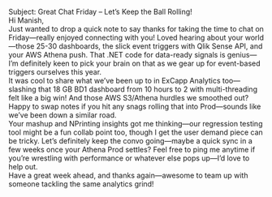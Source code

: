 Subject: Great Chat Friday – Let’s Keep the Ball Rolling!  
Hi Manish,  
Just wanted to drop a quick note to say thanks for taking the time to chat on Friday—really enjoyed connecting with you! Loved hearing about your world—those 25-30 dashboards, the slick event triggers with Qlik Sense API, and your AWS Athena push. That .NET code for data-ready signals is genius—I’m definitely keen to pick your brain on that as we gear up for event-based triggers ourselves this year.  
It was cool to share what we’ve been up to in ExCapp Analytics too—slashing that 18 GB BD1 dashboard from 10 hours to 2 with multi-threading felt like a big win! And those AWS S3/Athena hurdles we smoothed out? Happy to swap notes if you hit any snags rolling that into Prod—sounds like we’ve been down a similar road.  
Your mashup and NPrinting insights got me thinking—our regression testing tool might be a fun collab point too, though I get the user demand piece can be tricky. Let’s definitely keep the convo going—maybe a quick sync in a few weeks once your Athena Prod settles? Feel free to ping me anytime if you’re wrestling with performance or whatever else pops up—I’d love to help out.  
Have a great week ahead, and thanks again—awesome to team up with someone tackling the same analytics grind!  

